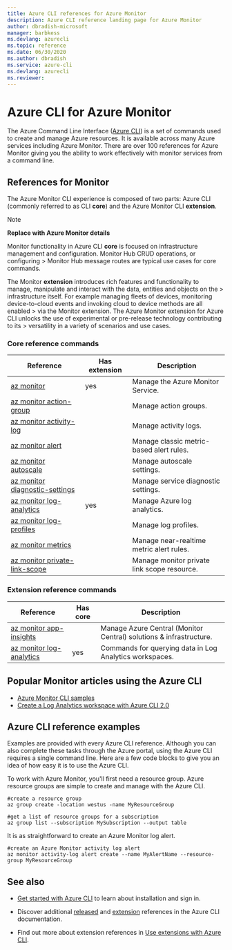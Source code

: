 ```yaml
---
title: Azure CLI references for Azure Monitor
description: Azure CLI reference landing page for Azure Monitor
author: dbradish-microsoft
manager: barbkess
ms.devlang: azurecli
ms.topic: reference
ms.date: 06/30/2020
ms.author: dbradish
ms.service: azure-cli
ms.devlang: azurecli
ms.reviewer: 
---
```


# Azure CLI for Azure Monitor

The Azure Command Line Interface ([Azure CLI](/cli/azure/what-is-azure-cli)) is a set of commands used to create and manage Azure resources.  It is available across many Azure services including Azure Monitor.  There are over 100 references for Azure Monitor giving you the ability to work effectively with monitor services from a command line.

## References for Monitor

The Azure Monitor CLI experience is composed of two parts: Azure CLI (commonly referred to as CLI **core**) and the Azure Monitor CLI **extension**.

> [!NOTE]
>
> **Replace with Azure Monitor details**
>
> Monitor functionality in Azure CLI **core** is focused on infrastructure management and configuration. Monitor Hub CRUD operations, or configuring > Monitor Hub message routes are typical use cases for core commands.
>
> The Monitor **extension** introduces rich features and functionality to manage, manipulate and interact with the data, entities and objects on the > infrastructure itself. For example managing fleets of devices, monitoring device-to-cloud events and invoking cloud to device methods are all enabled > via the Monitor extension. The Azure Monitor extension for Azure CLI unlocks the use of experimental or pre-release technology contributing to its > versatility in a variety of scenarios and use cases.

### Core reference commands

| Reference | Has extension | Description
|-|-|-|
| [az monitor](/cli/azure/monitor) | yes | Manage the Azure Monitor Service.
| [az monitor action-group](/cli/azure/monitor/action-group) | | Manage action groups.
| [az monitor activity-log](/cli/azure/monitor/activity-log) | | Manage activity logs.
| [az monitor alert](/cli/azure/monitor/alert) | | Manage classic metric-based alert rules.
| [az monitor autoscale](/cli/azure/monitor/autoscale) | | Manage autoscale settings.
| [az monitor diagnostic-settings](/cli/azure/monitor/diagnostic-settings) | | Manage service diagnostic settings.
| [az monitor log-analytics](/cli/azure/monitor/log-analytics) | yes | Manage Azure log analytics.
| [az monitor log-profiles](/cli/azure/monitor/log-profiles) | | Manage log profiles.
| [az monitor metrics](/cli/azure/monitor/metrics) | | Manage near-realtime metric alert rules.
| [az monitor private-link-scope](/cli/azure/monitor/private-link-scope) | | Manage monitor private link scope resource.

### Extension reference commands

| Reference | Has core | Description
|-|-|-|
| [az monitor app-insights](/cli/azure/ext/application-insights/monitor) |  | Manage Azure Central (Monitor Central) solutions & infrastructure.
| [az monitor log-analytics](/cli/azure/ext/log-analytics/monitor/log-analytics) | yes | Commands for querying data in Log Analytics workspaces.

## Popular Monitor articles using the Azure CLI

- [Azure Monitor CLI samples](/azure/azure-monitor/samples/cli-samples)
- [Create a Log Analytics workspace with Azure CLI 2.0](/azure/azure-monitor/learn/quick-create-workspace-cli)

## Azure CLI reference examples

Examples are provided with every Azure CLI reference. Although you can also complete these tasks through the Azure portal, using the Azure CLI requires a single command line.  Here are a few code blocks to give you an idea of how easy it is to use the Azure CLI.

To work with Azure Monitor, you'll first need a resource group.  Azure resource groups are simple to create and manage with the Azure CLI.  

```azurecli
#create a resource group
az group create -location westus -name MyResourceGroup
```

```azurecli
#get a list of resource groups for a subscription
az group list --subscription MySubscription --output table
```

It is as straightforward to create an Azure Monitor log alert.

```azurecli
#create an Azure Monitor activity log alert
az monitor activity-log alert create --name MyAlertName --resource-group MyResourceGroup
```

## See also

- [Get started with Azure CLI](/cli/azure/get-started-with-azure-cli) to learn about installation and sign in.

- Discover additional [released](/cli/azure/reference-index) and [extension](/cli/azure/azure-cli-extensions-list) references in the Azure CLI documentation.

- Find out more about extension references in [Use extensions with Azure CLI](/cli/azure/azure-cli-extensions-overview).
